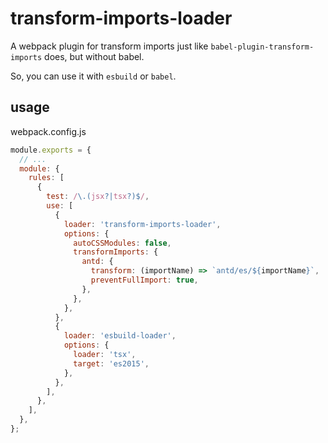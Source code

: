 # transform-imports-loader

A webpack plugin for transform imports just like `babel-plugin-transform-imports` does, but without babel.

So, you can use it with `esbuild` or `babel`.

## usage

webpack.config.js

```javascript
module.exports = {
  // ...
  module: {
    rules: [
      {
        test: /\.(jsx?|tsx?)$/,
        use: [
          {
            loader: 'transform-imports-loader',
            options: {
              autoCSSModules: false,
              transformImports: {
                antd: {
                  transform: (importName) => `antd/es/${importName}`,
                  preventFullImport: true,
                },
              },
            },
          },
          {
            loader: 'esbuild-loader',
            options: {
              loader: 'tsx',
              target: 'es2015',
            },
          },
        ],
      },
    ],
  },
};
```
